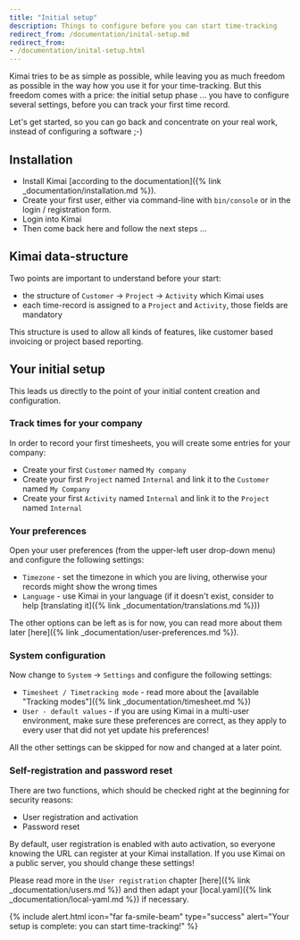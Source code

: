 ```yaml
---
title: "Initial setup"
description: Things to configure before you can start time-tracking
redirect_from: /documentation/inital-setup.md
redirect_from:
- /documentation/inital-setup.html
---
```


Kimai tries to be as simple as possible, while leaving you as much freedom as possible in the way how you use it for your time-tracking.
But this freedom comes with a price: the initial setup phase ... you have to configure several settings, before you can track your first time record.

Let's get started, so you can go back and concentrate on your real work, instead of configuring a software ;-)

## Installation

- Install Kimai [according to the documentation]({% link _documentation/installation.md %}).
- Create your first user, either via command-line with `bin/console` or in the login / registration form.
- Login into Kimai
- Then come back here and follow the next steps ...   

## Kimai data-structure

Two points are important to understand before your start:

- the structure of `Customer` -> `Project` -> `Activity` which Kimai uses
- each time-record is assigned to a `Project` and `Activity`, those fields are mandatory

This structure is used to allow all kinds of features, like customer based invoicing or project based reporting.

## Your initial setup

This leads us directly to the point of your initial content creation and configuration. 

### Track times for your company

In order to record your first timesheets, you will create some entries for your company: 

- Create your first `Customer` named `My company`
- Create your first `Project` named `Internal` and link it to the `Customer` named `My Company`
- Create your first `Activity` named `Internal`  and link it to the `Project` named `Internal`

### Your preferences

Open your user preferences (from the upper-left user drop-down menu) and configure the following settings:

- `Timezone` - set the timezone in which you are living, otherwise your records might show the wrong times  
- `Language` - use Kimai in your language (if it doesn't exist, consider to help [translating it]({% link _documentation/translations.md %}))

The other options can be left as is for now, you can read more about them later [here]({% link _documentation/user-preferences.md %}).

### System configuration

Now change to `System` -> `Settings`  and configure the following settings:

- `Timesheet / Timetracking mode` - read more about the [available "Tracking modes"]({% link _documentation/timesheet.md %})
- `User - default values` - if you are using Kimai in a multi-user environment, make sure these preferences are correct, as they apply to every user that did not yet update his preferences! 

All the other settings can be skipped for now and changed at a later point. 

### Self-registration and password reset

There are two functions, which should be checked right at the beginning for security reasons:
  
- User registration and activation
- Password reset

By default, user registration is enabled with auto activation, so everyone knowing the URL can register at your Kimai installation. 
If you use Kimai on a public server, you should change these settings!

Please read more in the `User registration` chapter [here]({% link _documentation/users.md %}) and then adapt your 
[local.yaml]({% link _documentation/local-yaml.md %}) if necessary.

{% include alert.html icon="far fa-smile-beam" type="success" alert="Your setup is complete: you can start time-tracking!" %}
